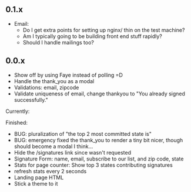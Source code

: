 ## 0.1.x
  - Email:
    * Do I get extra points for setting up nginx/ thin on the test machine?
    * Am I typically going to be building front end stuff rapidly?
    * Should I handle mailings too?

## 0.0.x

  - Show off by using Faye instead of polling =D
  - Handle the thank_you as a modal
  - Validations: email, zipcode
  - Validate uniqueness of email, change thankyou to "You already signed successfully."


Currently:



Finished:

  - BUG:  pluralization of "the top 2 most committed state is"
  - BUG: emergency fixed the thank_you to render a tiny bit nicer, though should become a modal I think...
  - Hide the /signatures link since wasn't requested
  - Signature Form: name, email, subscribe to our list, and zip code, state
  - Stats for page counter:  Show top 3 states contributing signatures
  - refresh stats every 2 seconds
  - Landing page HTML
  - Stick a theme to it
